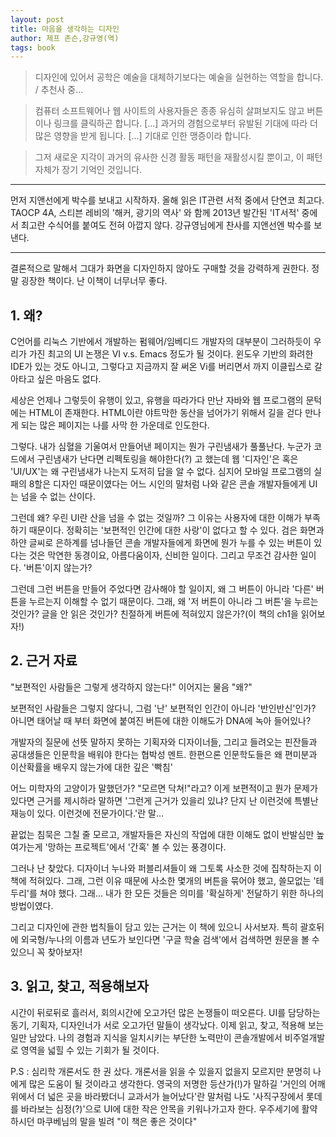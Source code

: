```yaml
---
layout: post
title: 마음을 생각하는 디자인
author: 제프 존슨,강규영(역)
tags: book
---
```


> 디자인에 있어서 공학은 예술을 대체하기보다는 예술을 실현하는 역할을 합니다. / 추천사 중...

> 컴퓨터 소프트웨어나 웹 사이트의 사용자들은 종종 유심히 살펴보지도 않고 버튼이나 링크를 클릭하곤 합니다. [...] 과거의 경험으로부터 유발된 기대에 따라 더 많은 영향을 받게 됩니다. [...] 기대로 인한 맹증이라 합니다.

> 그저 새로운 지각이 과거의 유사한 신경 활동 패턴을 재활성시킬 뿐이고, 이 패턴 자체가 장기 기억인 것입니다.


- - -
먼저 지앤선에게 박수를 보내고 시작하자. 올해 읽은 IT관련 서적 중에서 단연코 최고다. TAOCP 4A, 스티븐 레비의 '해커, 광기의 역사' 와 함께 2013년 발간된 'IT서적' 중에서 최고란 수식어를 붙여도 전혀 아깝지 않다. 강규영님에게 찬사를 지앤선엔 박수를 보낸다.
- - -

결론적으로 말해서 그대가 화면을 디자인하지 않아도  구매할 것을 강력하게 권한다. 정말 굉장한 책이다. 난 이책이 너무너무 좋다.

## 1. 왜?

C언어를 리눅스 기반에서 개발하는 펌웨어/임베디드 개발자의 대부분이 그러하듯이 우리가 가진 최고의 UI 논쟁은 VI v.s. Emacs 정도가 될 것이다. 윈도우 기반의 화려한 IDE가 있는 것도 아니고, 그렇다고 지금까지 잘 써온 Vi를 버리면서 까지 이클립스로 갈아타고 싶은 마음도 없다.

세상은 언제나 그렇듯이 유행이 있고, 유행을 따라가다 만난 자바와 웹 프로그램의 문턱에는 HTML이 존재한다. HTML이란 야트막한 동산을 넘어가기 위해서 길을 걷다 만나게 되는 많은 페이지는 나를 사막 한 가운데로 인도한다. 

그렇다. 내가 심혈을 기울여서 만들어낸 페이지는 뭔가 구린냄새가 풀풀난다. 누군가 코드에서 구린냄새가 난다면 리펙토링을 해야한다(?) 고 했는데 웹 '디자인'은 혹은 'UI/UX'는 왜 구린냄새가 나는지 도저히 답을 알 수 없다. 심지어 모바일 프로그램의 실패의 8할은 디자인 때문이였다는 어느 시인의 말처럼 나와 같은 콘솔 개발자들에게 UI는 넘을 수 없는 산이다. 

그런데 왜? 우린 UI란 산을 넘을 수 없는 것일까? 그 이유는 사용자에 대한 이해가 부족하기 때문이다. 정확히는 '보편적인 인간에 대한 사랑'이 없다고 할 수 있다. 검은 화면과 하얀 글씨로 은하계를 넘나들던 콘솔 개발자들에게 화면에 뭔가 누를 수 있는 버튼이 있다는 것은 막연한 동경이요, 아름다움이자, 신비한 일이다. 그리고 무조건 감사한 일이다. '버튼'이지 않는가? 

그런데 그런 버튼을 만들어 주었다면 감사해야 할 일이지, 왜 그 버튼이 아니라 '다른' 버튼을 누르는지 이해할 수 없기 때문이다. 그래, 왜  '저 버튼이 아니라 그 버튼'을 누르는 것인가? 글을 안 읽은 것인가? 친절하게 버튼에 적혀있지 않은가?(이 책의 ch1을 읽어보자!)

## 2.  근거 자료

"보편적인 사람들은 그렇게 생각하지 않는다!" 이어지는 물음 "왜?"

보편적인 사람들은 그렇지 않다니, 그럼 '난' 보편적인 인간이 아니라 '반인반신'인가? 아니면 태어날 때 부터 화면에 붙여진 버튼에 대한 이해도가 DNA에 녹아 들어있나?

개발자의 질문에 선뜻 말하지 못하는 기획자와 디자이너들, 그리고 들려오는 핀잔들과 공대생들은 인문학을 배워야 한다는 협박성 멘트. 한편으론 인문학도들은 왜 편미분과 이산확률을 배우지 않는가에 대한 깊은 '빡침'

어느 미학자의 고양이가 말했던가? "모르면 닥쳐!"라고? 이게 보편적이고 뭔가 문제가 있다면 근거를 제시하라 말하면 '그런게 근거가 있을리 있냐? 단지 난 이런것에 특별난 재능이 있다. 이런것에 전문가이다.'란 말... 

끝없는 침묵은 그칠 줄 모르고, 개발자들은 자신의 작업에 대한 이해도 없이 반발심만 높여가는게 '망하는 프로젝트'에서 '간혹' 볼 수 있는 풍경이다.

그러나 난 찾았다. 디자이너 누나와 퍼블리셔들이 왜 그토록 사소한 것에 집착하는지 이 책에 적혀있다. 그래, 그런 이유 때문에 사소한 몇개의 버튼을 묶어야 했고, 쓸모없는 '테두리'를 쳐야 했다. 그래... 내가 한 모든 것들은 의미를 '확실하게' 전달하기 위한 하나의 방법이였다. 

그리고 디자인에 관한 법칙들이 담고 있는 근거는 이 책에 있으니 사서보자. 특히 괄호뒤에 외국형/누나의 이름과 년도가 보인다면 '구글 학술 검색'에서 검색하면 원문을 볼 수 있으니 꼭 찾아보자! 

## 3. 읽고, 찾고, 적용해보자

시간이 뒤로뒤로 흘러서, 회의시간에 오고가던 많은 논쟁들이 떠오른다. UI를 담당하는 동기, 기획자, 디자인너가 서로 오고가던 말들이 생각났다. 이제 읽고, 찾고, 적용해 보는 일만 남았다. 나의 경험과 지식을 일치시키는 부단한 노력만이 콘솔개발에서 비주얼개발로 영역을 넓힐 수 있는 기회가 될 것이다.



P.S : 심리학 개론서도 한 권 샀다. 개론서을 읽을 수 있을지 없을지 모르지만 분명히 나에게 많은 도움이 될 것이라고 생각한다. 영국의 저명한 등산가(!)가 말하길 '거인의 어깨위에서 더 넓은 곳을 바라봤더니 교과서가 늘어났다'란 말처럼 나도 '사직구장에서 롯데를 바라보는 심정(?)'으로 UI에 대한 작은 안목을 키워나가고자 한다. 우주세기에 활약하시던 마쿠베님의 말을 빌려 "이 책은 좋은 것이다"
